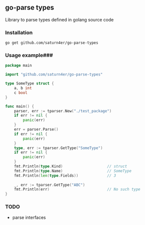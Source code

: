 ## go-parse types ##
Library to parse types defined in golang source code 

### Installation ###
    
    go get github.com/saturn4er/go-parse-types
    
### Usage example###

```go
package main  

import "github.com/saturn4er/go-parse-types"

type SomeType struct {
    a, b int
    c bool
}

func main() {
    parser, err := tparser.New("./test_package")
    if err != nil {
        panic(err)
    }
    err = parser.Parse()
    if err != nil {
        panic(err)
    }
    type, err := tparser.GetType("SomeType")
    if err != nil {
        panic(err)
    }
    fmt.Println(type.Kind)                    // struct
    fmt.Println(type.Name)                    // SomeType
    fmt.Println(len(type.Fields))             // 3
    
    _, err := tparser.GetType("ABC")
    fmt.Println(err)                          // No such type
}
```

### TODO ###

- parse interfaces
